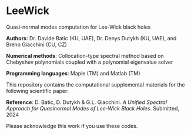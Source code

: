 # LeeWick
Quasi-normal modes computation for Lee-Wick black holes

**Authors**: Dr. Davide Batic (KU, UAE), Dr. Denys Dutykh (KU, UAE), and Breno Giacchini (CU, CZ)

**Numerical methods**: Collocation-type spectral method based on Chebyshev polynomials coupled with a polynomial eigenvalue solver

**Programming languages**: Maple (TM) and Matlab (TM)

This repository contains the computational supplemental materials for the following scientific paper:

**Reference**: D. Batic, D. Dutykh & G.L. Giacchini. *A Unified Spectral Approach for Quasinormal Modes of Lee-Wick Black Holes*. Submitted, 2024

Please acknowledge this work if you use these codes.
